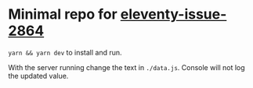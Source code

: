 # Minimal repo for [eleventy-issue-2864](https://github.com/11ty/eleventy/issues/2864#issuecomment-1452197584)

`yarn && yarn dev` to install and run.

With the server running change the text in `./data.js`. Console will not log the updated value.

